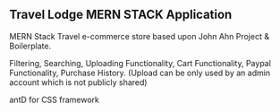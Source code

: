 ## Travel Lodge MERN STACK Application
MERN Stack Travel e-commerce store based upon John Ahn Project & Boilerplate.

Filtering, Searching, Uploading Functionality, Cart Functionality, Paypal Functionality, Purchase History.
(Upload can be only used by an admin account which is not publicly shared)

antD for CSS framework

